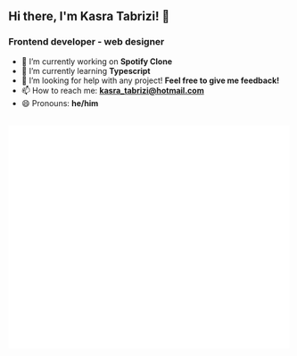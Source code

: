 ## Hi there, I'm Kasra Tabrizi! 👋
### Frontend developer - web designer 

<!---**KasraTabrizi/KasraTabrizi** is a ✨ _special_ ✨ repository because its `README.md` (this file) appears on your GitHub profile.-->

- 🔭 I’m currently working on **Spotify Clone**
- 🌱 I’m currently learning **Typescript**
- 🤔 I’m looking for help with any project! **Feel free to give me feedback!**
- 📫 How to reach me: **kasra_tabrizi@hotmail.com**
- 😄 Pronouns: **he/him**
<!--- ⚡ Fun fact: -->
<!--- 👯 I’m looking to collaborate on -->
<!--- 💬 Ask me about ... -->


<div align="center">
	<br>
		<img src="button.svg" width="800" height="400" alt="button svg">
	<br>
</div>
